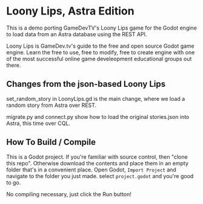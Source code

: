 ﻿# Loony Lips, Astra Edition
 
This is a demo porting GameDevTV's Loony Lips game for the Godot engine to load data from an Astra database using the REST API.
 
Loony Lips is GameDev.tv's guide to the free and open source Godot game engine.  Learn the free to use, free to modify, free to create engine with one of the most successful online game develeopment educational groups out there.

## Changes from the json-based Loony Lips

set_random_story in LoonyLips.gd is the main change, where we load a random story from Astra over REST.

migrate.py and connect.py show how to load the original stories.json into Astra, this time over CQL.

## How To Build / Compile
This is a Godot project. If you're familiar with source control, then "clone this repo". Otherwise download the contents and place them in an empty folder that's in a convenient place.  Open Godot, ``Import Project`` and navigate to the folder you just made.  select ``project.godot`` and you're good to go.

No compiling necessary, just click the Run button!

